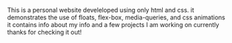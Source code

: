 This is a personal website develeloped using only html and css.
it demonstrates the use of floats, flex-box, media-queries, and css animations
it contains info about my info and a few projects I am working on currently
thanks for checking it out!
